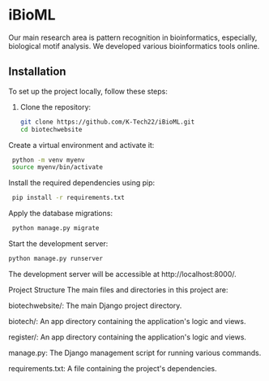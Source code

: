 
# iBioML

Our main research area is pattern recognition in bioinformatics, especially, biological motif analysis. We developed various bioinformatics tools online.

## Installation

To set up the project locally, follow these steps:

1. Clone the repository:

   ```bash
   git clone https://github.com/K-Tech22/iBioML.git
   cd biotechwebsite
   ```
Create a virtual environment and activate it:
   ```bash
    python -m venv myenv
    source myenv/bin/activate
 
```
Install the required dependencies using pip:
   ```bash
    pip install -r requirements.txt
   ```
Apply the database migrations:
   ```bash 
    python manage.py migrate
   ```
Start the development server:

   ```bash
python manage.py runserver
   ```
The development server will be accessible at http://localhost:8000/.


Project Structure
The main files and directories in this project are:

biotechwebsite/: The main Django project directory.

biotech/: An app directory containing the application's logic and views.
    
register/: An app directory containing the application's logic and views.

manage.py: The Django management script for running various commands.

requirements.txt: A file containing the project's dependencies.